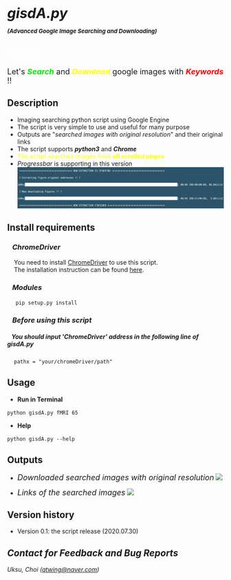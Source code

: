 # <font size=6><br>_**gisdA.py</br></font> <font size=2>(Advanced Google Image Searching and Downloading)**_</font>

## <font color=white>_Feature_</font>
<font size=4>Let's <font color=grean><b>_Search_</b></font> and <font color=yellow><b>_Download_</b> </font>google images with <font color=red><b>_Keywords_ </b></font>!!</font>

## Description
+ Imaging searching python script using Google Engine
+ The script is very simple to use and useful for many purpose
+ Outputs are "_searched images with original resolution_" and their original links
+ The script supports <b>_python3_</b> and <b>_Chrome_</b>
+ <font color=yellow>The script searches images from <b> _all scrolled pages_ </b></font>
+ _Progressbar_ is supporting in this version
![](assets/README-c331ff3f.png)

## Install requirements
### &nbsp;&nbsp;&nbsp;_ChromeDriver_
&nbsp;&nbsp;&nbsp;&nbsp;You need to install [ChromeDriver](https://chromedriver.chromium.org/) to use this script.<br>
&nbsp;&nbsp;&nbsp;&nbsp;The installation instruction can be found [here](http://jonathansoma.com/lede/foundations-2018/classes/selenium/selenium-windows-install/).

### &nbsp;&nbsp;&nbsp;_Modules_
&nbsp;&nbsp;&nbsp;&nbsp;
```pip setup.py install```

### &nbsp;&nbsp;&nbsp;_Before using this script_
##### &nbsp;&nbsp;&nbsp;You should input _'ChromeDriver'_ address in the following line of gisdA.py
&nbsp;&nbsp;&nbsp;
```pathx = "your/chromeDriver/path"```

## Usage
+ <b>Run in Terminal</b>
```
python gisdA.py fMRI 65
```
+ <b>Help</b>
```
python gisdA.py --help
```

## Outputs
* <font size=4>_Downloaded searched images with original resolution_</font>
![](assets/README-bb6b08c3.png)

* <font size=4>_Links  of the searched images_</font>
![](assets/README-449afac9.png)

## Version history
+ Version 0.1: the script release (2020.07.30)

## _Contact for Feedback and Bug Reports_
_Uksu, Choi (qtwing@naver.com)_
